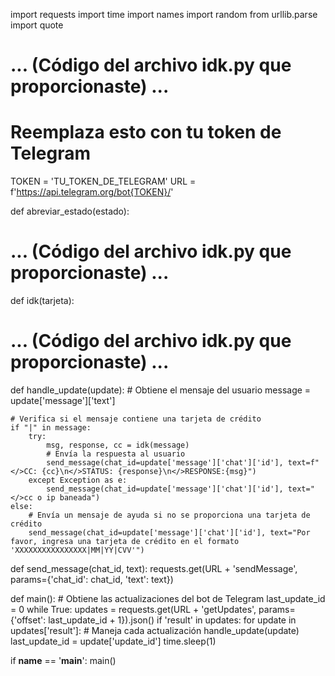 import requests
import time
import names
import random
from urllib.parse import quote

# ... (Código del archivo idk.py que proporcionaste) ...

# Reemplaza esto con tu token de Telegram
TOKEN = 'TU_TOKEN_DE_TELEGRAM'
URL = f'https://api.telegram.org/bot{TOKEN}/'


def abreviar_estado(estado):
  # ... (Código del archivo idk.py que proporcionaste) ...

def idk(tarjeta):
  # ... (Código del archivo idk.py que proporcionaste) ...

def handle_update(update):
    # Obtiene el mensaje del usuario
    message = update['message']['text']

    # Verifica si el mensaje contiene una tarjeta de crédito
    if "|" in message:
        try:
            msg, response, cc = idk(message)
            # Envía la respuesta al usuario
            send_message(chat_id=update['message']['chat']['id'], text=f"</>CC: {cc}\n</>STATUS: {response}\n</>RESPONSE:{msg}")
        except Exception as e:
            send_message(chat_id=update['message']['chat']['id'], text="</>cc o ip baneada")
    else:
        # Envía un mensaje de ayuda si no se proporciona una tarjeta de crédito
        send_message(chat_id=update['message']['chat']['id'], text="Por favor, ingresa una tarjeta de crédito en el formato 'XXXXXXXXXXXXXXXX|MM|YY|CVV'")

def send_message(chat_id, text):
    requests.get(URL + 'sendMessage', params={'chat_id': chat_id, 'text': text})

def main():
    # Obtiene las actualizaciones del bot de Telegram
    last_update_id = 0
    while True:
        updates = requests.get(URL + 'getUpdates', params={'offset': last_update_id + 1}).json()
        if 'result' in updates:
            for update in updates['result']:
                # Maneja cada actualización
                handle_update(update)
                last_update_id = update['update_id']
        time.sleep(1)

if __name__ == '__main__':
    main()
